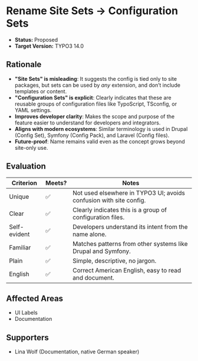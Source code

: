 # Rename Site Sets -> Configuration Sets

* **Status:** Proposed 
* **Target Version:** TYPO3 14.0

## Rationale

- **"Site Sets" is misleading**: It suggests the config is tied only to site packages,
  but sets can be used by *any* extension, and don’t include templates or content.
- **"Configuration Sets" is explicit**: Clearly indicates that these are reusable
  groups of configuration files like TypoScript, TSconfig, or YAML settings.
- **Improves developer clarity**: Makes the scope and purpose of the feature
  easier to understand for developers and integrators.
- **Aligns with modern ecosystems**: Similar terminology is used in Drupal
  (Config Set), Symfony (Config Pack), and Laravel (Config files).
- **Future-proof**: Name remains valid even as the concept grows beyond site-only use.

## Evaluation

| Criterion       | Meets? | Notes                                                              |
|----------------|--------|--------------------------------------------------------------------|
| Unique         | ✅     | Not used elsewhere in TYPO3 UI; avoids confusion with site config. |
| Clear          | ✅     | Clearly indicates this is a group of configuration files.           |
| Self-evident   | ✅     | Developers understand its intent from the name alone.               |
| Familiar       | ✅     | Matches patterns from other systems like Drupal and Symfony.        |
| Plain          | ✅     | Simple, descriptive, no jargon.                                     |
| English        | ✅     | Correct American English, easy to read and document.                |

## Affected Areas

- UI Labels
- Documentation


## Supporters

- Lina Wolf (Documentation, native German speaker)
